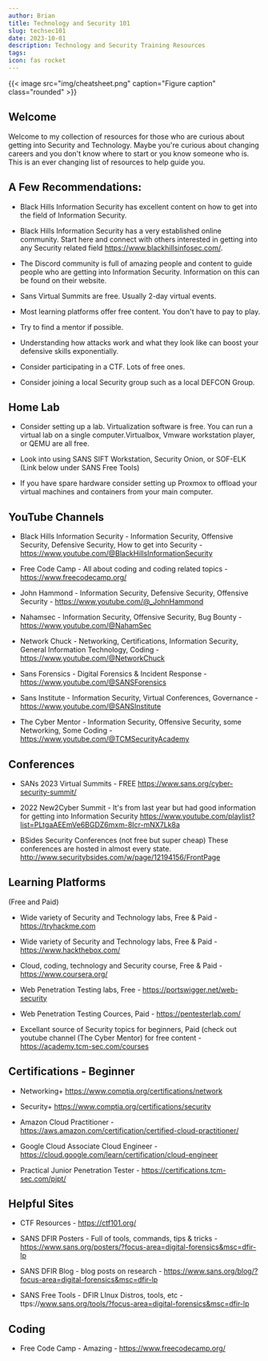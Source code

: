 ```yaml
---
author: Brian
title: Technology and Security 101
slug: techsec101
date: 2023-10-01
description: Technology and Security Training Resources
tags: 
icon: fas rocket
---
```


{{< image src="img/cheatsheet.png" caption="Figure caption" class="rounded" >}}  

## Welcome

Welcome to my collection of resources for those who are curious about getting into Security and Technology. Maybe you're curious about changing careers and you don't know where to start or you know someone who is. This is an ever changing list of resources to help guide you. 

## A Few Recommendations:

- Black Hills Information Security has excellent content on how to get into the field of Information Security.

- Black Hills Information Security has a very established online community. Start here and connect with others interested in getting into any Security related field https://www.blackhillsinfosec.com/.

- The Discord community is full of amazing people and content to guide people who are getting into Information Security. Information on this can be found on their website.

- Sans Virtual Summits are free. Usually 2-day virtual events.

- Most learning platforms offer free content. You don't have to pay to play.

- Try to find a mentor if possible.

- Understanding how attacks work and what they look like can boost your defensive skills exponentially.

- Consider participating in a CTF.  Lots of free ones.

- Consider joining a local Security group such as a local DEFCON Group.


## Home Lab
- Consider setting up a lab. Virtualization software is free. You can run a virtual lab on a single computer.Virtualbox, Vmware workstation player, or QEMU are all free.

- Look into using SANS SIFT Workstation, Security Onion, or SOF-ELK (Link below under SANS Free Tools)

- If you have spare hardware consider setting up Proxmox to offload your virtual machines and containers from your main computer.

## YouTube Channels

- Black Hills Information Security - Information Security, Offensive Security, Defensive Security, How to get into Security - https://www.youtube.com/@BlackHillsInformationSecurity

- Free Code Camp - All about coding and coding related topics - https://www.freecodecamp.org/

- John Hammond - Information Security, Defensive Security, Offensive Security - https://www.youtube.com/@_JohnHammond

- Nahamsec - Information Security, Offensive Security, Bug Bounty - https://www.youtube.com/@NahamSec

- Network Chuck - Networking, Certifications, Information Security, General Information Technology, Coding - https://www.youtube.com/@NetworkChuck

- Sans Forensics - Digital Forensics & Incident Response - https://www.youtube.com/@SANSForensics

- Sans Institute - Information Security, Virtual Conferences, Governance - https://www.youtube.com/@SANSInstitute

- The Cyber Mentor - Information Security, Offensive Security, some Networking, Some Coding - https://www.youtube.com/@TCMSecurityAcademy

## Conferences

- SANs 2023 Virtual Summits - FREE https://www.sans.org/cyber-security-summit/

- 2022 New2Cyber Summit - It's from last year but had good information for getting into Information Security https://www.youtube.com/playlist?list=PLtgaAEEmVe6BGDZ6mxm-8Icr-mNX7Lk8a

- BSides Security Conferences (not free but super cheap) These conferences are hosted in almost every state. http://www.securitybsides.com/w/page/12194156/FrontPage

## Learning Platforms  

(Free and Paid)
- Wide variety of Security and Technology labs, Free & Paid  - https://tryhackme.com

- Wide variety of Security and Technology labs, Free & Paid - https://www.hackthebox.com/

- Cloud, coding, technology and Security course, Free & Paid - https://www.coursera.org/

- Web Penetration Testing labs, Free - https://portswigger.net/web-security

- Web Penetration Testing Cources, Paid - https://pentesterlab.com/

- Excellant source of Security topics for beginners, Paid (check out youtube channel (The Cyber Mentor) for free content - https://academy.tcm-sec.com/courses

## Certifications - Beginner

- Networking+ https://www.comptia.org/certifications/network

- Security+ https://www.comptia.org/certifications/security

- Amazon Cloud Practitioner - https://aws.amazon.com/certification/certified-cloud-practitioner/

- Google Cloud Associate Cloud Engineer - https://cloud.google.com/learn/certification/cloud-engineer

- Practical Junior Penetration Tester - https://certifications.tcm-sec.com/pjpt/


## Helpful Sites

- CTF Resources - https://ctf101.org/

- SANS DFIR Posters - Full of tools, commands, tips & tricks - https://www.sans.org/posters/?focus-area=digital-forensics&msc=dfir-lp

- SANS DFIR Blog - blog posts on research - https://www.sans.org/blog/?focus-area=digital-forensics&msc=dfir-lp 

- SANS Free Tools - DFIR LInux Distros, tools, etc - ttps://www.sans.org/tools/?focus-area=digital-forensics&msc=dfir-lp

## Coding

- Free Code Camp - Amazing - https://www.freecodecamp.org/ 